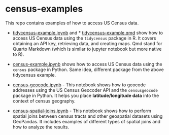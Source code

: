 # census-examples

This repo contains examples of how to access US Census data.

* [tidycensus-example.ipynb](tidycensus-example.ipynb) and *   [tidycensus-example.qmd](tidycensus-example.qmd) show how to access US Census data using the `tidycensus` package in R. It covers obtaining an API key, retrieving data, and creating maps. Qmd stand for Quarto Markdown (which is similar to jupyter notebook but more native to R).

*   [census-example.ipynb](census-example.ipynb) shows how to access US Census data using the `census` package in Python. Same idea, different package from the above tidycensus example.

*   [census-geocode.ipynb](census-geocode.ipynb) - This notebook shows how to geocode addresses using the US Census Geocoder API and the `censusgeocode` package in Python. It helps you place **latitude/longitude data** into the context of census geography.

*   [census-spatial-joins.ipynb](census-spatial-joins.ipynb) - This notebook shows how to perform spatial joins between census tracts and other geospatial datasets using GeoPandas. It includes examples of different types of spatial joins and how to analyze the results.
